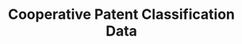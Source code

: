 ---
bigquery: https://console.cloud.google.com/bigquery?p=patents-public-data&d=cpc&page=dataset
citation: '“Cooperative Patent Classification” by the EPO and USPTO, for public use. '
contributors: EPO, USPTO
cost: None
description: Cooperative Patent Classification Data contains the scheme and definitions
  of the Cooperative Patent Classification system for classifying patent documents.
  The CPC is the result of a partnership between the EPO and the USPTO in their joint
  effort to develop a common, internationally compatible classification system for
  technical documents, in particular patent publications, which will be used by both
  offices in the patent granting process
documentation: https://www.cooperativepatentclassification.org/cpcSchemeAndDefinitions
last_edit: 04/06/2022, 03:00:14
location: https://www.cooperativepatentclassification.org/index
maintained_by: USPTO, EPO
schema_fields:
- informative_references
- informativeReferences
- title_full
- additional_only
- childGroups
- ipcConcordant
- ipc_concordant
- limiting_references
- parents
- titlePart
- titleFull
- residualReferences
- residual_references
- synonyms
- not_allocatable
- title_part
- definition
- breakdown_code
- symbol
- glossary
- children
- dateRevised
- applicationReferences
- status
- date_revised
- sizeCache
- level
- limitingReferences
- notAllocatable
- breakdownCode
- application_references
- child_groups
shortname: cooperative_patent_classification
tags:
- patents
- science
title: Cooperative Patent Classification Data
uuid: 984374a7-16e9-4b35-9445-458daceb01bf
---